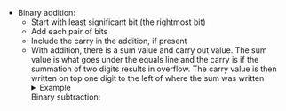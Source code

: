 <ul>
  <li>
    <a>Binary addition:</a>
    <ul>
      <li>
        <a>Start with least significant bit (the rightmost bit)</a>
      </li>
      <li>
        <a>Add each pair of bits</a>
      </li>
      <li>
        <a>Include the carry in the addition, if present</a>
      </li> 
      <li>
        <a>With addition, there is a sum value and carry out value. The sum value is what goes under the equals line and the carry is if the summation of two digits results in overflow. The carry value is then written on top one digit to the left of where the sum was written</a>
      </li>
        <details>
        <summary>Example</summary>
          <pre>
            <code>

| | | | | | | | | | 
| :---: | :---: | :---: | :---: | :---: | :---: | :---: | :---: | :---: |
| carry | | 1 | 1 | 1 | 1 |  |  |  |
| | 0 | 0 | 1 | 1 | 0 | 1 | 1 | 0 |
| + | 0 | 0 | 0 | 1 | 1 | 1 | 0 | 1 |
| **result:** |  **0** | **1** | **0** | **1** | **0** | **0** | **1** | **1** |  
  </code>
        </pre>   
      </details>
    <a>Binary subtraction:</a>
